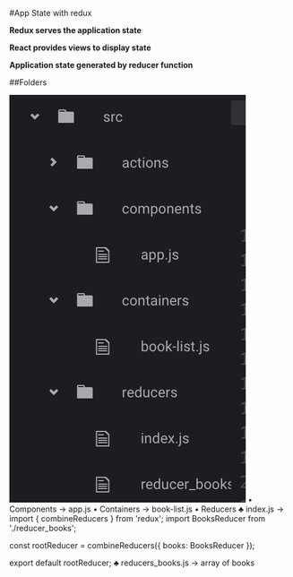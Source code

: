 #App State with redux

__Redux serves the application state__

__React provides views to display state__

__Application state generated by reducer function__

##Folders

![Folder Structure](/images/folders_Structure.png)
•	Components -> app.js
•	Containers -> book-list.js
•	Reducers
♣	index.js ->
import { combineReducers } from 'redux';
import BooksReducer from './reducer_books';

const rootReducer = combineReducers({
  books: BooksReducer
});

export default rootReducer;
♣	reducers_books.js -> array of books
